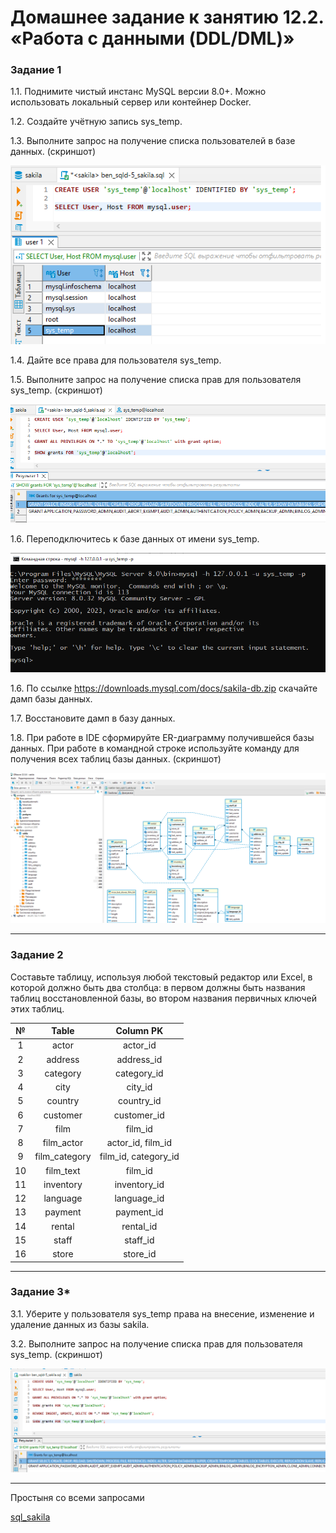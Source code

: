 
# Домашнее задание к занятию 12.2. «Работа с данными (DDL/DML)»


### Задание 1
1.1. Поднимите чистый инстанс MySQL версии 8.0+. Можно использовать локальный сервер или контейнер Docker.

1.2. Создайте учётную запись sys_temp. 

1.3. Выполните запрос на получение списка пользователей в базе данных. (скриншот)

![sakila_1](https://github.com/benli6/ben_sqld-5_reldb/blob/main/screenshots/sakila_1.png)

1.4. Дайте все права для пользователя sys_temp. 

1.5. Выполните запрос на получение списка прав для пользователя sys_temp. (скриншот)

![sakila_2](https://github.com/benli6/ben_sqld-5_reldb/blob/main/screenshots/sakila_2.png)

1.6. Переподключитесь к базе данных от имени sys_temp.

![sakila_3](https://github.com/benli6/ben_sqld-5_reldb/blob/main/screenshots/sakila_3.png)

1.6. По ссылке https://downloads.mysql.com/docs/sakila-db.zip скачайте дамп базы данных.

1.7. Восстановите дамп в базу данных.

1.8. При работе в IDE сформируйте ER-диаграмму получившейся базы данных. При работе в командной строке используйте команду для получения всех таблиц базы данных. (скриншот)

![sakila_4](https://github.com/benli6/ben_sqld-5_reldb/blob/main/screenshots/sakila_4.png)

---

### Задание 2
Составьте таблицу, используя любой текстовый редактор или Excel, в которой должно быть два столбца: в первом должны быть названия таблиц восстановленной базы, во втором названия первичных ключей этих таблиц.


|  № |     Table     |       Column PK      |
|:--:|:-------------:|:--------------------:|
| 1  | actor         | actor_id             |
| 2  | address       | address_id           |
| 3  | category      | category_id          |
| 4  | city          | city_id              |
| 5  | country       | country_id           |
| 6  | customer      | customer_id          |
| 7  | film          | film_id              |
| 8  | film_actor    | actor_id, film_id    |
| 9  | film_category | film_id, category_id |
| 10 | film_text     | film_id              |
| 11 | inventory     | inventory_id         |
| 12 | language      | language_id          |
| 13 | payment       | payment_id           |
| 14 | rental        | rental_id            |
| 15 | staff         | staff_id             |
| 16 | store         | store_id             |


--- 

### Задание 3*
3.1. Уберите у пользователя sys_temp права на внесение, изменение и удаление данных из базы sakila.

3.2. Выполните запрос на получение списка прав для пользователя sys_temp. (скриншот)

![sakila_5](https://github.com/benli6/ben_sqld-5_reldb/blob/main/screenshots/sakila_5.png)


---

Простыня со всеми запросами

[sql_sakila](https://github.com/benli6/ben_sqld-5_reldb/blob/main/ben_sqld-5_sakila.sql)